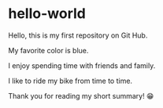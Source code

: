 # hello-world
Hello, this is my first repository on Git Hub.

My favorite color is blue.

I enjoy spending time with friends and family.

I like to ride my bike from time to time.

Thank you for reading my short summary! 😁
